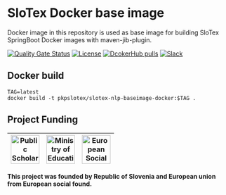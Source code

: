 # SloTex Docker base image

Docker image in this repository is used as base image for building SloTex
SpringBoot Docker images with maven-jib-plugin.

[![Quality Gate Status](https://travis-ci.org/MediusInc/slotex-nlp-baseimage-docker.svg?branch=master)](https://travis-ci.org/MediusInc/slotex-nlp-baseimage-docker.svg?branch=master)
[![License](https://img.shields.io/github/license/MediusINC/slotex-nlp-baseimage-docker)]( https://github.com/MediusInc/slotex-nlp-baseimage-docker/blob/master/LICENSE.md)
[![DcokerHub pulls](https://img.shields.io/docker/pulls/pkpslotex/slotex-nlp-baseimage-docker.svg)](https://hub.docker.com/r/pkpslotex/slotex-nlp-baseimage-docker)
[![Slack](https://img.shields.io/badge/slack-@pkp2019-yellow.svg?logo=slack)](https://join.slack.com/t/pkp2019-slotex/shared_invite/enQtNzkwNTk5MDMyOTc2LTNhOTQ0MTU3ZDMzMDM2NDRhYTRlNWRkOWRmZTk0N2YzNmExNDliYTU1NGI4NWFjNjFhNTFkNTcyNzhlZGIzZmU)


## Docker build

```
TAG=latest
docker build -t pkpslotex/slotex-nlp-baseimage-docker:$TAG .
```

## Project Funding

|  <img alt="Public Scholarship, Development, Disability and Maintenence Fund of the Republic of Slovenia" src="https://slotex.si/images/logo-sklad.svg" height="65" /> |  <img alt="Ministry of Education, Science and Sport" src="https://slotex.si/images/logo-mizs.svg" height="65"/> |  <img alt="European Social Fund" src="https://slotex.si/images/logo-pkp.svg" height="65"/> |
| --- | --- | --- |

**This project was founded by Republic of Slovenia and European union from European social found.**

